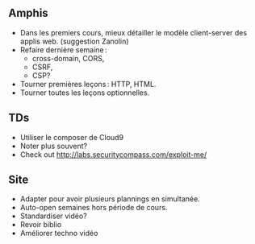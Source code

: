 ## Amphis

- Dans les premiers cours, mieux détailler le modèle client-server des
  applis web. (suggestion Zanolin)
- Refaire dernière semaine :
  - cross-domain, CORS,
  - CSRF,
  - CSP?
- Tourner premières leçons : HTTP, HTML.
- Tourner toutes les leçons optionnelles.

## TDs

- Utiliser le composer de Cloud9
- Noter plus souvent?
- Check out http://labs.securitycompass.com/exploit-me/

## Site

- Adapter pour avoir plusieurs plannings en simultanée.
- Auto-open semaines hors période de cours.
- Standardiser vidéo?
- Revoir biblio
- Améliorer techno vidéo